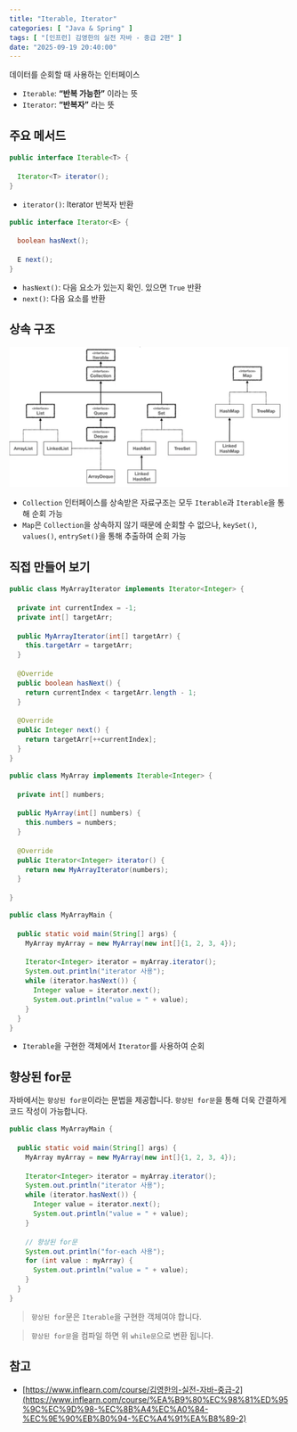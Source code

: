 ```yaml
---
title: "Iterable, Iterator"
categories: [ "Java & Spring" ]
tags: [ "[인프런] 김영한의 실전 자바 - 중급 2편" ]
date: "2025-09-19 20:40:00"
---
```


데이터를 순회할 때 사용하는 인터페이스

- `Iterable`: **“반복 가능한”** 이라는 뜻
- `Iterator`: **“반복자”** 라는 뜻

## 주요 메서드

```java
public interface Iterable<T> {

  Iterator<T> iterator();
}
```

- `iterator()`: Iterator 반복자 반환

```java
public interface Iterator<E> {

  boolean hasNext();

  E next();
}
```

- `hasNext()`: 다음 요소가 있는지 확인. 있으면 `True` 반환
- `next()`: 다음 요소를 반환

## 상속 구조

![](/assets/img/posts/2025/09/2025-09-19-Iterable-Iterator/626851964660291.png)

- `Collection` 인터페이스를 상속받은 자료구조는 모두 `Iterable`과 `Iterable`을 통해 순회 가능
- `Map`은 `Collection`을 상속하지 않기 때문에 순회할 수 없으나, `keySet()`, `values()`, `entrySet()`을 통해 추출하여 순회 가능

## 직접 만들어 보기

```java
public class MyArrayIterator implements Iterator<Integer> {

  private int currentIndex = -1;
  private int[] targetArr;

  public MyArrayIterator(int[] targetArr) {
    this.targetArr = targetArr;
  }

  @Override
  public boolean hasNext() {
    return currentIndex < targetArr.length - 1;
  }

  @Override
  public Integer next() {
    return targetArr[++currentIndex];
  }
}
```

```java
public class MyArray implements Iterable<Integer> {

  private int[] numbers;

  public MyArray(int[] numbers) {
    this.numbers = numbers;
  }

  @Override
  public Iterator<Integer> iterator() {
    return new MyArrayIterator(numbers);
  }

}
```

```java
public class MyArrayMain {

  public static void main(String[] args) {
    MyArray myArray = new MyArray(new int[]{1, 2, 3, 4});

    Iterator<Integer> iterator = myArray.iterator();
    System.out.println("iterator 사용");
    while (iterator.hasNext()) {
      Integer value = iterator.next();
      System.out.println("value = " + value);
    }
  }
}
```

- `Iterable`을 구현한 객체에서 `Iterator`를 사용하여 순회

## 향상된 for문

자바에서는 `향상된 for문`이라는 문법을 제공합니다. `향상된 for문`을 통해 더욱 간결하게 코드 작성이 가능합니다.

```java
public class MyArrayMain {

  public static void main(String[] args) {
    MyArray myArray = new MyArray(new int[]{1, 2, 3, 4});

    Iterator<Integer> iterator = myArray.iterator();
    System.out.println("iterator 사용");
    while (iterator.hasNext()) {
      Integer value = iterator.next();
      System.out.println("value = " + value);
    }

    // 향상된 for문
    System.out.println("for-each 사용");
    for (int value : myArray) {
      System.out.println("value = " + value);
    }
  }
}
```

> `향상된 for`문은 `Iterable`을 구현한 객체여야 합니다.

> `향상된 for문`을 컴파일 하면 위 `while문`으로 변환 됩니다.

## 참고

- [https://www.inflearn.com/course/김영한의-실전-자바-중급-2](https://www.inflearn.com/course/%EA%B9%80%EC%98%81%ED%95%9C%EC%9D%98-%EC%8B%A4%EC%A0%84-%EC%9E%90%EB%B0%94-%EC%A4%91%EA%B8%89-2)
